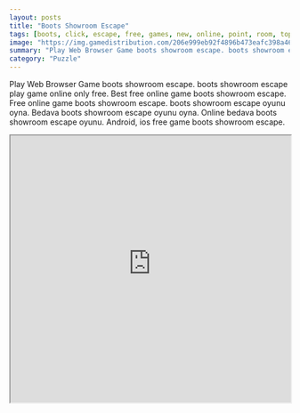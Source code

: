 ```yaml
---
layout: posts
title: "Boots Showroom Escape"
tags: [boots, click, escape, free, games, new, online, point, room, top10newgames, walkthrough, showroom, free, online, games, oyna, game, free, games, play, play, games]
image: "https://img.gamedistribution.com/206e999eb92f4896b473eafc398a460e.jpg"
summary: "Play Web Browser Game boots showroom escape. boots showroom escape play game online only free. Best free online game boots showroom escape. Free online game boots showroom escape. boots showroom escape oyunu oyna. Bedava boots showroom escape oyunu oyna. Online bedava boots showroom escape oyunu. Android, ios free game boots showroom escape."
category: "Puzzle"
---
```


Play Web Browser Game boots showroom escape. boots showroom escape play game online only free. Best free online game boots showroom escape. Free online game boots showroom escape. boots showroom escape oyunu oyna. Bedava boots showroom escape oyunu oyna. Online bedava boots showroom escape oyunu. Android, ios free game boots showroom escape.

<iframe width="100%" height="480px;" src="https://flash.gamedistribution.com?game=206e999eb92f4896b473eafc398a460e"></iframe>